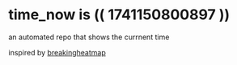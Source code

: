 # time_now is (( 1741150800897 ))

an automated repo that shows the currnent time

inspired by [breakingheatmap](https://github.com/breakingheatmap/breakingheatmap)